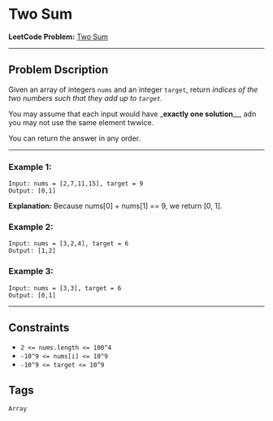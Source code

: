 # Two Sum

**LeetCode Problem:** [Two Sum](https://leetcode.com/problems/two-sum/description/)

---

## Problem Dscription

Given an array of integers `nums` and an integer `target`, return _indices of the two numbers such that they add up to `target`._

You may assume that each input would have \_**exactly one solution**\_\_, adn you may not use the same element twwice.

You can return the answer in any order.

---

### Example 1:

```
Input: nums = [2,7,11,15], target = 9
Output: [0,1]
```

**Explanation:**
Because nums[0] + nums[1] == 9, we return [0, 1].

### Example 2:

```
Input: nums = [3,2,4], target = 6
Output: [1,2]
```

### Example 3:

```
Input: nums = [3,3], target = 6
Output: [0,1]
```

---

## Constraints

- `2 <= nums.length <= 100^4`
- `-10^9 <= nums[i] <= 10^9`
- `-10^9 <= target <= 10^9`

## Tags

`Array`
